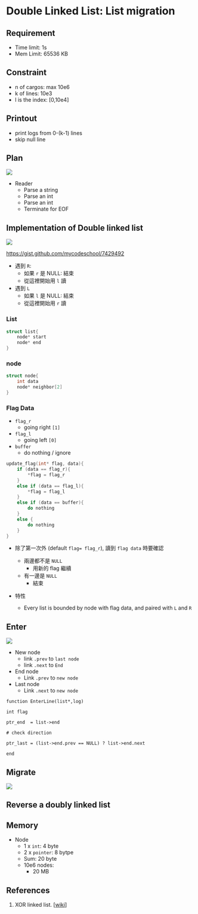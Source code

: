# Double Linked List: List migration

## Requirement

- Time limit: 1s
- Mem Limit: 65536 KB


## Constraint

- n of cargos: max 10e6
- k of lines: 10e3
- l is the index: [0,10e4]

## Printout

- print logs from 0-(k-1) lines
- skip null line

## Plan

![](img/DLL.jpg)

- Reader
    - Parse a string
    - Parse an int
    - Parse an int 
    - Terminate for EOF




## Implementation of Double linked list

![](img/Plan.png)

https://gist.github.com/mycodeschool/7429492

- 遇到 `R`: 
  - 如果 `r` 是 NULL: 結束
  - 從這裡開始用 `l` 讀
- 遇到 `L`
  - 如果 `l` 是 NULL: 結束 
  - 從這裡開始用 `r` 讀

### List

```c
struct list{
    node* start
    node* end
}
```


### node

```c
struct node{
    int data
    node* neighbor[2]
}
```

### Flag Data

- `flag_r`
  - going right `[1]` 
- `flag_l`
  - going left `[0]`
- `buffer`
  - do nothing / ignore
   
```c
update_flag(int* flag, data){
    if (data == flag_r){
        *flag = flag_r
    }
    else if (data == flag_l){
        *flag = flag_l
    }
    else if (data == buffer){
        do nothing
    }
    else {
        do nothing
    }
}
```
- 除了第一次外 (default `flag= flag_r`), 讀到 `flag data` 時要確認
  - 兩邊都不是 `NULL`
    - 用新的 flag 繼續
  - 有一邊是 `NULL`
    - 結束 

- 特性
  - Every list is bounded by node with flag data, and paired with `L` and `R`



## Enter

![](img/Enter.png)


- New node
  - link `.prev` to `last node`
  - link `.next` to `End`
- End node
  - Link `.prev` to `new node`
- Last node
  - Link `.next` to `new node`


```pseudo
function EnterLine(list*,log)

int flag

ptr_end  = list->end

# check direction

ptr_last = (list->end.prev == NULL) ? list->end.next

end
```


## Migrate

![](img/Migrate.png)



## Reverse a doubly linked list


## Memory

- Node
    - 1 x `int`: 4 byte
    - 2 x `pointer`: 8 bytpe
    - Sum: 20 byte
    - 10e6 nodes: 
        - 20 MB



## References

1. XOR linked list. [[wiki](https://en.wikipedia.org/wiki/XOR_linked_list)]